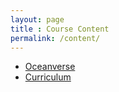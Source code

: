 ```yaml
---
layout: page
title : Course Content
permalink: /content/
---
```


- [Oceanverse](/aicamp/oceanverse/)
- [Curriculum](/aicamp/Curriculum/)

